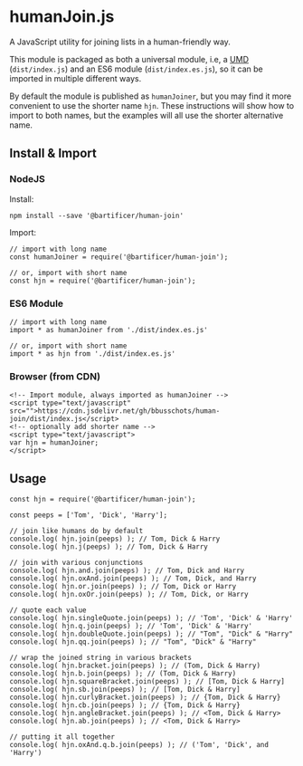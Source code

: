 # humanJoin.js
A JavaScript utility for joining lists in a human-friendly way.

This module is packaged as both a universal module, i.e, a
[UMD](https://github.com/umdjs/umd) (`dist/index.js`) and an ES6 module
(`dist/index.es.js`), so it can be imported in multiple different ways.

By default the module is published as `humanJoiner`, but you may find
it more convenient to use the shorter name `hjn`. These instructions
will show how to import to both names, but the examples will all use
the shorter alternative name.

## Install & Import

### NodeJS

Install:

```
npm install --save '@bartificer/human-join'
```

Import:

```
// import with long name
const humanJoiner = require('@bartificer/human-join');

// or, import with short name
const hjn = require('@bartificer/human-join');
```

### ES6 Module

```
// import with long name
import * as humanJoiner from './dist/index.es.js'

// or, import with short name
import * as hjn from './dist/index.es.js'
```

### Browser (from CDN)

```
<!-- Import module, always imported as humanJoiner -->
<script type="text/javascript" src="">https://cdn.jsdelivr.net/gh/bbusschots/human-join/dist/index.js</script>
<!-- optionally add shorter name -->
<script type="text/javascript">
var hjn = humanJoiner;
</script>
```

## Usage

```
const hjn = require('@bartificer/human-join');

const peeps = ['Tom', 'Dick', 'Harry'];

// join like humans do by default
console.log( hjn.join(peeps) ); // Tom, Dick & Harry
console.log( hjn.j(peeps) ); // Tom, Dick & Harry

// join with various conjunctions
console.log( hjn.and.join(peeps) ); // Tom, Dick and Harry
console.log( hjn.oxAnd.join(peeps) ); // Tom, Dick, and Harry
console.log( hjn.or.join(peeps) ); // Tom, Dick or Harry
console.log( hjn.oxOr.join(peeps) ); // Tom, Dick, or Harry

// quote each value
console.log( hjn.singleQuote.join(peeps) ); // 'Tom', 'Dick' & 'Harry'
console.log( hjn.q.join(peeps) ); // 'Tom', 'Dick' & 'Harry'
console.log( hjn.doubleQuote.join(peeps) ); // "Tom", "Dick" & "Harry"
console.log( hjn.qq.join(peeps) ); // "Tom", "Dick" & "Harry"

// wrap the joined string in various brackets
console.log( hjn.bracket.join(peeps) ); // (Tom, Dick & Harry)
console.log( hjn.b.join(peeps) ); // (Tom, Dick & Harry)
console.log( hjn.squareBracket.join(peeps) ); // [Tom, Dick & Harry]
console.log( hjn.sb.join(peeps) ); // [Tom, Dick & Harry]
console.log( hjn.curlyBracket.join(peeps) ); // {Tom, Dick & Harry}
console.log( hjn.cb.join(peeps) ); // {Tom, Dick & Harry}
console.log( hjn.angleBracket.join(peeps) ); // <Tom, Dick & Harry>
console.log( hjn.ab.join(peeps) ); // <Tom, Dick & Harry>

// putting it all together
console.log( hjn.oxAnd.q.b.join(peeps) ); // ('Tom', 'Dick', and 'Harry')
```
